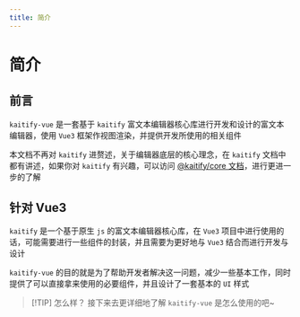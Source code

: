 ```yaml
---
title: 简介
---
```


# 简介

## 前言

`kaitify-vue` 是一套基于 `kaitify` 富文本编辑器核心库进行开发和设计的富文本编辑器，使用 `Vue3` 框架作视图渲染，并提供开发所使用的相关组件

本文档不再对 `kaitify` 进赘述，关于编辑器底层的核心理念，在 `kaitify` 文档中都有讲述，如果你对 `kaitify` 有兴趣，可以访问 [@kaitify/core 文档](https://www.so-better.cn/@kaitify/core/)，进行更进一步的了解

## 针对 Vue3

`kaitify` 是一个基于原生 `js` 的富文本编辑器核心库，在 `Vue3` 项目中进行使用的话，可能需要进行一些组件的封装，并且需要为更好地与 `Vue3` 结合而进行开发与设计

`kaitify-vue` 的目的就是为了帮助开发者解决这一问题，减少一些基本工作，同时提供了可以直接拿来使用的必要组件，并且设计了一套基本的 `UI` 样式

> [!TIP] 怎么样？
> 接下来去更详细地了解 `kaitify-vue` 是怎么使用的吧~
